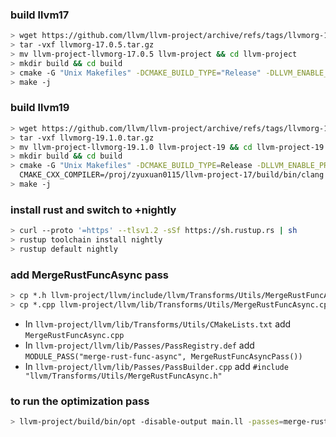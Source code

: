 ### build llvm17
```bash
> wget https://github.com/llvm/llvm-project/archive/refs/tags/llvmorg-17.0.5.tar.gz
> tar -vxf llvmorg-17.0.5.tar.gz
> mv llvm-project-llvmorg-17.0.5 llvm-project && cd llvm-project
> mkdir build && cd build
> cmake -G "Unix Makefiles" -DCMAKE_BUILD_TYPE="Release" -DLLVM_ENABLE_PROJECTS="clang;compiler-rt" ../llvm
> make -j
```

### build llvm19
```bash
> wget https://github.com/llvm/llvm-project/archive/refs/tags/llvmorg-19.1.0.tar.gz
> tar -vxf llvmorg-19.1.0.tar.gz
> mv llvm-project-llvmorg-19.1.0 llvm-project-19 && cd llvm-project-19
> mkdir build && cd build
> cmake -G "Unix Makefiles" -DCMAKE_BUILD_TYPE=Release -DLLVM_ENABLE_PROJECTS="clang;compiler-rt" \
  CMAKE_CXX_COMPILER=/proj/zyuxuan0115/llvm-project-17/build/bin/clang CMAKE_C_COMPILER=/proj/zyuxuan0115/llvm-project-17/build/bin/clang++ ../llvm
> make -j
```

### install rust and switch to +nightly
```bash
> curl --proto '=https' --tlsv1.2 -sSf https://sh.rustup.rs | sh
> rustup toolchain install nightly
> rustup default nightly
```

### add MergeRustFuncAsync pass
```bash
> cp *.h llvm-project/llvm/include/llvm/Transforms/Utils/MergeRustFuncAsync.h
> cp *.cpp llvm-project/llvm/lib/Transforms/Utils/MergeRustFuncAsync.cpp
```

- In `llvm-project/llvm/lib/Transforms/Utils/CMakeLists.txt` add `MergeRustFuncAsync.cpp`
- In `llvm-project/llvm/lib/Passes/PassRegistry.def` add `MODULE_PASS("merge-rust-func-async", MergeRustFuncAsyncPass())` 
- In `llvm-project/llvm/lib/Passes/PassBuilder.cpp` add `#include "llvm/Transforms/Utils/MergeRustFuncAsync.h"`

### to run the optimization pass
```bash
> llvm-project/build/bin/opt -disable-output main.ll -passes=merge-rust-func-async
```
